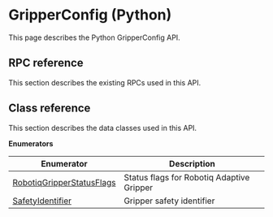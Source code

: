 # GripperConfig \(Python\)

This page describes the Python GripperConfig API.

## RPC reference

This section describes the existing RPCs used in this API.

## Class reference

This section describes the data classes used in this API.

 **Enumerators** 

|Enumerator|Description|
|----------|-----------|
|[RobotiqGripperStatusFlags](../enums/GripperConfig/RobotiqGripperStatusFlags.md#)|Status flags for Robotiq Adaptive Gripper|
|[SafetyIdentifier](../enums/GripperConfig/SafetyIdentifier.md#)|Gripper safety identifier|

